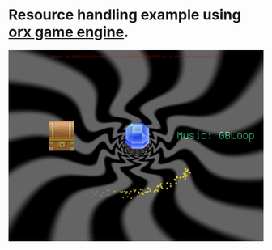 Resource handling example using [orx game engine](http://orx-project.org).
==========================================================================

![Screenshot](screenshot/resource-0001.png)
